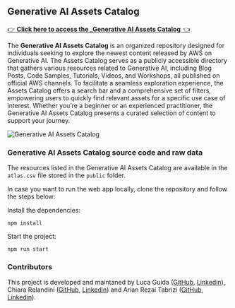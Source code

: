 ## Generative AI Assets Catalog

[:point_right: **Click here to access the _Generative AI Assets Catalog** :point_left:](https://gen-ai-atlas.d2fpo0i5kstaiq.amplifyapp.com)

The **Generative AI Assets Catalog** is an organized repository designed for individuals seeking to explore the newest content released by AWS on Generative AI. The Assets Catalog serves as a publicly accessible directory that gathers various resources related to Generative AI, including Blog Posts, Code Samples, Tutorials, Videos, and Workshops, all published on official AWS channels. To facilitate a seamless exploration experience, the Assets Catalog offers a search bar and a comprehensive set of filters, empowering users to quickly find relevant assets for a specific use case of interest. Whether you’re a beginner or an experienced practitioner, the Generative AI Assets Catalog presents a curated selection of content to support your journey.

![Generative AI Assets Catalog](public/image.png)


### Generative AI Assets Catalog source code and raw data
The resources listed in the Generative AI Assets Catalog are available in the `atlas.csv` file stored in the `public` folder. 

In case you want to run the web app locally, clone the repository and follow the steps below:

Install the dependencies:
```
npm install
```

Start the project:
```
npm run start
```

### Contributors
This project is developed and maintaned by Luca Guida ([GitHub](https://github.com/l-guida), [Linkedin](https://www.linkedin.com/in/lucaguida/)), Chiara Relandini ([GitHub](https://github.com/chiararelandini), [Linkedin](https://www.linkedin.com/in/chiara-relandini-aa243a148/)) and Arian Rezai Tabrizi ([GitHub](https://github.com/arianrezai), [Linkedin](https://www.linkedin.com/in/arianrezai/)). 
